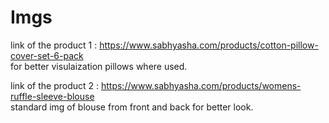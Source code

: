 # Imgs

link of the product 1 : https://www.sabhyasha.com/products/cotton-pillow-cover-set-6-pack <br>
for better visulaization pillows where used.

link of the product 2 : https://www.sabhyasha.com/products/womens-ruffle-sleeve-blouse <br>
   standard img of blouse from front and back for better look.
